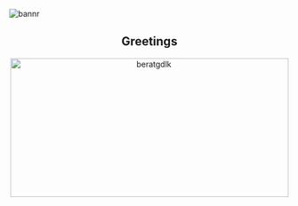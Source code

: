 
![bannr](https://github.com/user-attachments/assets/1dc4d7a0-04c0-4af5-9e81-2a57c84f7d73)


<h2 align="center">Greetings</h2>
<p align="center"><img src="https://github-readme-stats.vercel.app/api/top-langs?username=beratgdlk&show_icons=true&locale=en&layout=compact" alt="beratgdlk" style="width: 500px; height: 250px;" /></p>



